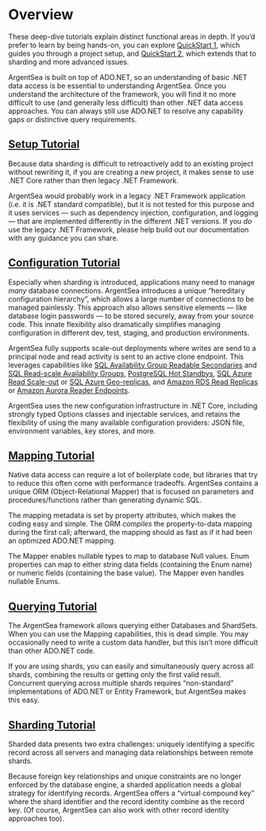 ﻿# Overview

These deep-dive tutorials explain distinct functional areas in depth. If you’d prefer to learn by being hands-on, you can explore [QuickStart 1](quickstart1.md), which guides you through a project setup, and [QuickStart 2](quickstart2.md), which extends that to sharding and more advanced issues.

ArgentSea is built on top of ADO.NET, so an understanding of basic .NET data access is be essential to understanding ArgentSea. Once you understand the architecture of the framework, you will find it no more difficult to use (and generally less difficult) than other .NET data access approaches. You can always still use ADO.NET to resolve any capability gaps or distinctive query requirements.

## [Setup Tutorial](setup.md)

Because data sharding is difficult to retroactively add to an existing project without rewriting it, if you are creating a new project, it makes sense to use .NET Core rather than then legacy .NET Framework.

ArgentSea would probably work in a legacy .NET Framework application (i.e. it is .NET standard compatible), but it is not tested for this purpose and it uses services — such as dependency injection, configuration, and logging — that are implemented differently in the different .NET versions. If you *do* use the legacy .NET Framework, please help build out our documentation with any guidance you can share.

## [Configuration Tutorial](configuration/configuration.md)

Especially when sharding is introduced, applications many need to manage *many* database connections. ArgentSea introduces a unique “hereditary configuration hierarchy”, which allows a large number of connections to be managed painlessly. This approach also allows sensitive elements — like database login passwords — to be stored securely, away from your source code. This innate flexibility also dramatically simplifies managing configuration in different dev, test, staging, and production environments. 

ArgentSea fully supports scale-out deployments where writes are send to a principal node and read activity is sent to an active clone endpoint. This leverages capabilities like [SQL Availability Group Readable Secondaries](https://docs.microsoft.com/en-us/sql/database-engine/availability-groups/windows/overview-of-always-on-availability-groups-sql-server?view=sql-server-2017#ActiveSecondaries) and [SQL Read-scale Availability Groups](https://docs.microsoft.com/en-us/sql/database-engine/availability-groups/windows/read-scale-availability-groups?view=sql-server-2017), [PostgreSQL Hot Standbys](https://www.postgresql.org/docs/11/hot-standby.html), [SQL Azure Read Scale-out](https://docs.microsoft.com/en-us/azure/sql-database/sql-database-read-scale-out) or [SQL Azure Geo-replicas](https://docs.microsoft.com/en-us/azure/sql-database/sql-database-geo-replication-overview), and [Amazon RDS Read Replicas](https://aws.amazon.com/rds/details/read-replicas/) or [Amazon Aurora Reader Endpoints](https://aws.amazon.com/about-aws/whats-new/2016/09/reader-end-point-for-amazon-aurora/).

ArgentSea uses the new configuration infrastructure in .NET Core, including strongly typed Options classes and injectable services, and retains the flexibility of using the many available configuration providers: JSON file, environment variables, key stores, and more.

## [Mapping Tutorial](mapping/mapping.md)

Native data access can require a lot of boilerplate code, but libraries that try to reduce this often come with performance tradeoffs. ArgentSea contains a unique ORM (Object-Relational Mapper) that is focused on parameters and procedures/functions rather than generating dynamic SQL.

The mapping metadata is set by property attributes, which makes the coding easy and simple. The ORM *compiles* the property-to-data mapping during the first call; afterward, the mapping should as fast as if it had been an optimized ADO.NET mapping.

The Mapper enables nullable types to map to database Null values. Enum properties can map to either string data fields (containing the Enum name) or numeric fields (containing the base value). The Mapper even handles nullable Enums.

## [Querying Tutorial](querying/querying.md)

The ArgentSea framework allows querying either Databases and ShardSets. When you can use the Mapping capabilities, this is dead simple. You may occasionally need to write a custom data handler, but this isn’t more difficult than other ADO.NET code.

If you are using shards, you can easily and simultaneously query across all shards, combining the results or getting only the first valid result. Concurrent querying across multiple shards requires “non-standard” implementations of ADO.NET or Entity Framework, but ArgentSea makes this easy.

## [Sharding Tutorial](sharding/sharding.md)

Sharded data presents two extra challenges: uniquely identifying a specific record across all servers and managing data relationships between remote shards.

Because foreign key relationships and unique constraints are no longer enforced by the database engine, a sharded application needs a global strategy for identifying records. ArgentSea offers a “virtual compound key” where the shard identifier and the record identity combine as the record key. (Of course, ArgentSea can also work with other record identity approaches too).